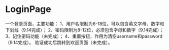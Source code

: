 # LoginPage
一个登录页面，主要功能：
1、用户名限制为6-18位，可以包含英文字母、数字和下划线（9.14完成）；
2、密码限制为8-12位，必须包含字母和数字（9.14完成）；
3、记住密码功能（未完成）；
4、重置按钮，作用为清空username和password（9.14完成）。
验证成功后跳转到欢迎页面（未完成）。
